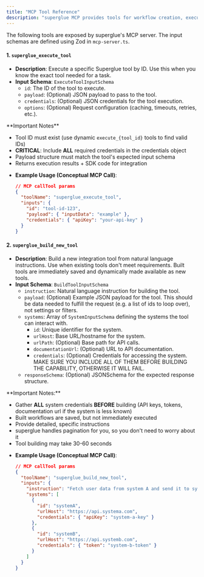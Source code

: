 ```yaml
---
title: "MCP Tool Reference"
description: "superglue MCP provides tools for workflow creation, execution and integration code generation."
---
```


The following tools are exposed by superglue's MCP server. The input schemas are defined using Zod in `mcp-server.ts`.

#### 1. `superglue_execute_tool`

- **Description**: Execute a specific Superglue tool by ID. Use this when you know the exact tool needed for a task.
- **Input Schema**: `ExecuteToolInputSchema`
  - `id`: The ID of the tool to execute.
  - `payload`: (Optional) JSON payload to pass to the tool.
  - `credentials`: (Optional) JSON credentials for the tool execution.
  - `options`: (Optional) Request configuration (caching, timeouts, retries, etc.).

<Note>
  **Important Notes**

  - Tool ID must exist (use dynamic `execute_{tool_id}` tools to find valid IDs)
  - **CRITICAL**: Include **ALL** required credentials in the credentials object
  - Payload structure must match the tool's expected input schema
  - Returns execution results \+ SDK code for integration
</Note>

- **Example Usage (Conceptual MCP Call)**:

  ```json
  // MCP callTool params
  {
    "toolName": "superglue_execute_tool",
    "inputs": {
      "id": "tool-id-123",
      "payload": { "inputData": "example" },
      "credentials": { "apiKey": "your-api-key" }
    }
  }
  ```

#### 2. `superglue_build_new_tool`

- **Description**: Build a new integration tool from natural language instructions. Use when existing tools don't meet requirements. Built tools are immediately saved and dynamically made available as new tools.
- **Input Schema**: `BuildToolInputSchema`
  - `instruction`: Natural language instruction for building the tool.
  - `payload`: (Optional) Example JSON payload for the tool. This should be data needed to fulfill the request (e.g. a list of ids to loop over), not settings or filters.
  - `systems`: Array of `SystemInputSchema` defining the systems the tool can interact with.
    - `id`: Unique identifier for the system.
    - `urlHost`: Base URL/hostname for the system.
    - `urlPath`: (Optional) Base path for API calls.
    - `documentationUrl`: (Optional) URL to API documentation.
    - `credentials`: (Optional) Credentials for accessing the system. MAKE SURE YOU INCLUDE ALL OF THEM BEFORE BUILDING THE CAPABILITY, OTHERWISE IT WILL FAIL.
  - `responseSchema`: (Optional) JSONSchema for the expected response structure.

<Note>
  **Important Notes:**

  - Gather **ALL** system credentials **BEFORE** building (API keys, tokens, documentation url if the system is less known)
  - Built workflows are saved, but not immediately executed
  - Provide detailed, specific instructions
  - superglue handles pagination for you, so you don't need to worry about it
  - Tool building may take 30-60 seconds
</Note>

- **Example Usage (Conceptual MCP Call)**:

  ```json
  // MCP callTool params
  {
    "toolName": "superglue_build_new_tool",
    "inputs": {
      "instruction": "Fetch user data from system A and send it to system B.",
      "systems": [
        { 
          "id": "systemA", 
          "urlHost": "https://api.systema.com",
          "credentials": { "apiKey": "system-a-key" }
        },
        { 
          "id": "systemB", 
          "urlHost": "https://api.systemb.com",
          "credentials": { "token": "system-b-token" }
        }
      ]
    }
  }
  ```

